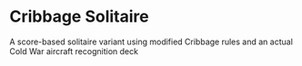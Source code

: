 # Cribbage Solitaire

A score-based solitaire variant using modified Cribbage rules and an actual Cold War aircraft recognition deck
